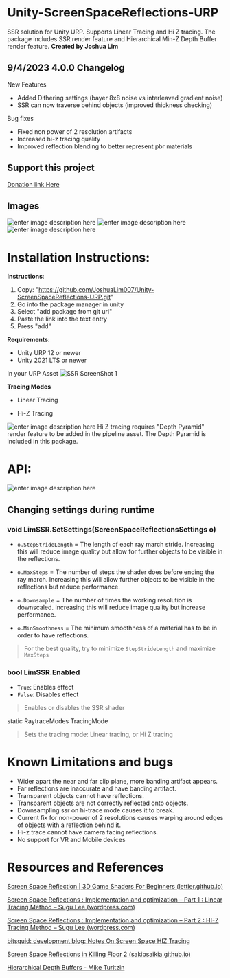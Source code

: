 # Unity-ScreenSpaceReflections-URP

SSR solution for Unity URP. Supports Linear Tracing and Hi Z tracing. The package includes SSR render feature and Hierarchical Min-Z Depth Buffer render feature. 
**Created by Joshua Lim**

## **9/4/2023 4.0.0 Changelog**

New Features
 - Added Dithering settings (bayer 8x8 noise vs interleaved gradient noise) 
 - SSR can now traverse behind objects (improved thickness checking)
 
Bug fixes
 - Fixed non power of 2 resolution artifacts
 - Increased hi-z tracing quality
 - Improved reflection blending to better represent pbr materials

## **Support this project**

[Donation link Here](https://www.paypal.com/donate/?business=757SZWEAT9TBU&no_recurring=1&item_name=Feel%20free%20to%20donate%20anything%20or%20nothing.&currency_code=USD)

## **Images**

![enter image description here](https://i.imgur.com/HmTwsHf.png)
![enter image description here](https://i.imgur.com/IRp0sLc.png)
![enter image description here](https://i.imgur.com/cU5WEE7.png)

# **Installation Instructions:**

**Instructions**:
1. Copy: "https://github.com/JoshuaLim007/Unity-ScreenSpaceReflections-URP.git"
2. Go into the package manager in unity
3. Select "add package from git url"
4. Paste the link into the text entry
5. Press "add"

**Requirements**:
- Unity URP 12 or newer
- Unity 2021 LTS or newer  

In your URP Asset
![SSR ScreenShot 1](https://i.imgur.com/3qgwonV.png  "Instructions")

**Tracing Modes**

- Linear Tracing

- Hi-Z Tracing

![enter image description here](https://i.imgur.com/8ewV9b7.png)
Hi Z tracing requires "Depth Pyramid" render feature to be added in the pipeline asset. The Depth Pyramid is included in this package.

# **API:**
![enter image description here](https://i.imgur.com/0hVpaD2.png)

## **Changing settings during runtime**

### void LimSSR.SetSettings(ScreenSpaceReflectionsSettings o)


-  `o.StepStrideLength` = The length of each ray march stride. Increasing this will reduce image quality but allow for further objects to be visible in the reflections.

-  `o.MaxSteps` = The number of steps the shader does before ending the ray march. Increasing this will allow further objects to be visible in the reflections but reduce performance.

-  `o.Downsample` = The number of times the working resolution is downscaled. Increasing this will reduce image quality but increase performance.

-  `o.MinSmoothness` = The minimum smoothness of a material has to be in order to have reflections.

> For the best quality, try to minimize `StepStrideLength` and maximize `MaxSteps`


### bool LimSSR.Enabled

-  `True`: Enables effect
-  `False`: Disables effect

> Enables or disables the SSR shader

static RaytraceModes TracingMode

> Sets the tracing mode: Linear tracing, or Hi Z tracing

# Known Limitations and bugs
- Wider apart the near and far clip plane, more banding artifact appears.
- Far reflections are inaccurate and have banding artifact.
- Transparent objects cannot have reflections.
- Transparent objects are not correctly reflected onto objects.
- Downsampling ssr on hi-trace mode causes it to break.
- Current fix for non-power of 2 resolutions causes warping around edges of objects with a reflection behind it.
- Hi-z trace cannot have camera facing reflections.
- No support for VR and Mobile devices 


# Resources and References
[Screen Space Reflection | 3D Game Shaders For Beginners (lettier.github.io)](https://lettier.github.io/3d-game-shaders-for-beginners/screen-space-reflection.html)

[Screen Space Reflections : Implementation and optimization – Part 1 : Linear Tracing Method – Sugu Lee (wordpress.com)](https://sugulee.wordpress.com/2021/01/16/performance-optimizations-for-screen-space-reflections-technique-part-1-linear-tracing-method/)

[Screen Space Reflections : Implementation and optimization – Part 2 : HI-Z Tracing Method – Sugu Lee (wordpress.com)](https://sugulee.wordpress.com/2021/01/19/screen-space-reflections-implementation-and-optimization-part-2-hi-z-tracing-method/)

[bitsquid: development blog: Notes On Screen Space HIZ Tracing](http://bitsquid.blogspot.com/2017/08/notes-on-screen-space-hiz-tracing.html)

[Screen Space Reflections in Killing Floor 2 (sakibsaikia.github.io)](https://sakibsaikia.github.io/graphics/2016/12/26/Screen-Space-Reflection-in-Killing-Floor-2.html)

[Hierarchical Depth Buffers - Mike Turitzin](https://miketuritzin.com/post/hierarchical-depth-buffers/#:~:text=Overview,the%20full%2Dresolution%20buffer%27s%20dimensions.)